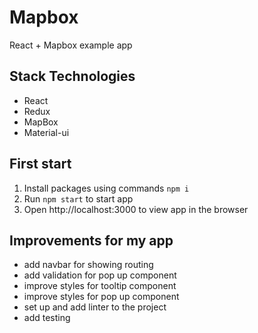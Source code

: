 # Mapbox

React + Mapbox example app

## Stack Technologies

* React
* Redux
* MapBox
* Material-ui

## First start

1. Install packages using commands `npm i`
2. Run `npm start` to start app
3. Open http://localhost:3000 to view app in the browser

## Improvements for my app

* add navbar for showing routing 
* add validation for pop up component
* improve styles for tooltip component
* improve styles for pop up component
* set up and add linter to the project
* add testing